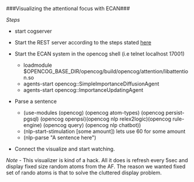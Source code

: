 
###Visualizing the attentional focus with ECAN###

*Steps*

- start cogserver
- Start the REST server according to the steps stated [here](http://wiki.opencog.org/w/REST_API)
- Start the ECAN system in the opencog shell (i.e telnet localhost 17001) 
  - loadmodule $OPENCOG_BASE_DIR/opencog/build/opencog/attention/libattention.so
  - agents-start opencog::SimpleImportanceDiffusionAgent
  - agents-start opencog::ImportanceUpdatingAgent
- Parse a sentence
  - (use-modules (opencog) (opencog atom-types) (opencog persist-pgsql) (opencog openpsi)(opencog nlp relex2logic)(opencog rule-engine) (opencog query) (opencog nlp chatbot))
  - (nlp-start-stimulation [some amount])  lets use 60 for some amount
  - (nlp-parse "A sentence here")

 - Connect the visualize and start watching.
 
 *Note* - This visualizer is kind of a hack. All it does is refresh every 5sec and display fixed size random atoms from the AF. The reason we wanted fixed set of rando atoms is that to solve the cluttered display problem.
 
    
   
